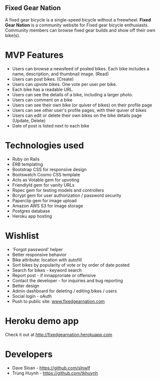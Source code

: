 ## Fixed Gear Nation

A fixed gear bicycle is a single-speed bicycle without a freewheel. **Fixed Gear Nation** is a community website for Fixed gear bicycle enthusiasts.  Community members can browse fixed gear builds and show off their own bike(s).

# MVP Features

* Users can browse a newsfeed of posted bikes.  Each bike includes a name, description, and thumbnail image. (Read)
* Users can post bikes. (Create)
* Users can upvote bikes.  One vote per user per bike.
* Each bike has a readable URL.
* Users can see the details of a bike, including a larger photo. 
* Users can comment on a bike
* Users can see their own bike (or quiver of bikes) on their profile page
* Users can see other user's profile pages, with their quiver of bikes
* Users can edit or delete their own bikes on the bike details page (Update, Delete)
* Date of post is listed next to each bike

# Technologies used

* Ruby on Rails
* ERB templating
* Bootstrap CSS for responsive design
* Bootswatch Cosmo CSS template
* Acts as Votable gem for upvoting
* FriendlyId gem for vanity URLs
* Rspec gem for testing models and controllers
* Bcrypt gem for user authorization / password security
* Paperclip gem for image upload
* Amazon AWS S3 for image storage
* Postgres database
* Heroku app hosting

# Wishlist

* 'Forgot password' helper
* Better responsive behavior
* Bike attribute:  location with autofill
* Sort bikes by popularity of vote or by order of date posted 
* Search for bikes - keyword search
* Report post - if innapproriate or offensive
* Contact the developer - for inquiries and bug reporting
* Better design
* Admin dashboard for deleting / editing bikes / users
* Social login - oAuth
* Push to public site: www.fixedgearnation.com

# Heroku demo app

Check it out at  <http://fixedgearnation.herokuapp.com>  

# Developers

* Dave Sloan - <https://github.com/slnwlf>
* Trung Huynh - <https://github.com/tkhuynh>
 